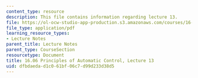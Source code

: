 ```yaml
---
content_type: resource
description: This file contains information regarding lecture 13.
file: https://ol-ocw-studio-app-production.s3.amazonaws.com/courses/16-06-principles-of-automatic-control-fall-2012/dfbdaedad1c061bf06c7d99d233d38d5_MIT16_06F12_Lecture_13.pdf
file_type: application/pdf
learning_resource_types:
- Lecture Notes
parent_title: Lecture Notes
parent_type: CourseSection
resourcetype: Document
title: 16.06 Principles of Automatic Control, Lecture 13
uid: dfbdaeda-d1c0-61bf-06c7-d99d233d38d5
---
```

